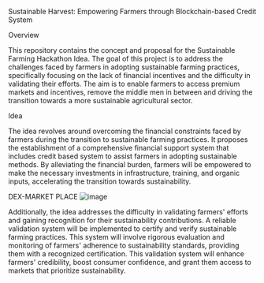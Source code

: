 Sustainable Harvest: Empowering Farmers through Blockchain-based Credit System

Overview

This repository contains the concept and proposal for the Sustainable Farming Hackathon Idea. The goal of this project is to address the challenges faced by farmers in adopting sustainable farming practices, specifically focusing on the lack of financial incentives and the difficulty in validating their efforts. The aim is to enable farmers to access premium markets and incentives, remove the middle men in between and driving the transition towards a more sustainable agricultural sector.

Idea

The idea revolves around overcoming the financial constraints faced by farmers during the transition to sustainable farming practices. It proposes the establishment of a comprehensive financial support system that includes credit based system to assist farmers in adopting sustainable methods. By alleviating the financial burden, farmers will be empowered to make the necessary investments in infrastructure, training, and organic inputs, accelerating the transition towards sustainability.

DEX-MARKET PLACE
![image](https://github.com/Yogesh01000100/HACK-SRM-TEAM-BLOCKHIVE/assets/90953665/a5ce999d-20df-40b6-8753-dc9a92d243b8)


Additionally, the idea addresses the difficulty in validating farmers' efforts and gaining recognition for their sustainability contributions. A reliable validation system will be implemented to certify and verify sustainable farming practices. This system will involve rigorous evaluation and monitoring of farmers' adherence to sustainability standards, providing them with a recognized certification. This validation system will enhance farmers' credibility, boost consumer confidence, and grant them access to markets that prioritize sustainability.
